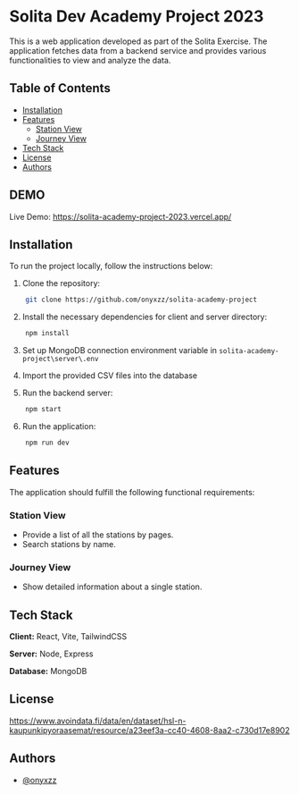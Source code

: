 # Solita Dev Academy Project 2023

This is a web application developed as part of the Solita Exercise. The application fetches data from a backend service and provides various functionalities to view and analyze the data.

## Table of Contents

- [Installation](#installation)
- [Features](#features)
  - [Station View](#station-view)
  - [Journey View](#journey-view)
- [Tech Stack](#tech-stack)
- [License](#license)
- [Authors](#authors)

## DEMO

Live Demo: https://solita-academy-project-2023.vercel.app/

## Installation

To run the project locally, follow the instructions below:

1. Clone the repository:

```bash
    git clone https://github.com/onyxzz/solita-academy-project
```

2. Install the necessary dependencies for client and server directory:

```bash
    npm install
```

3. Set up MongoDB connection environment variable in `solita-academy-project\server\.env`

4. Import the provided CSV files into the database

5. Run the backend server:

```bash
    npm start
```

6. Run the application:

```bash
    npm run dev
```

## Features

The application should fulfill the following functional requirements:

### Station View

- Provide a list of all the stations by pages.
- Search stations by name.

### Journey View

- Show detailed information about a single station.

## Tech Stack

**Client:** React, Vite, TailwindCSS

**Server:** Node, Express

**Database:** MongoDB

## License

https://www.avoindata.fi/data/en/dataset/hsl-n-kaupunkipyoraasemat/resource/a23eef3a-cc40-4608-8aa2-c730d17e8902

## Authors

- [@onyxzz](https://www.github.com/onyxzz)
